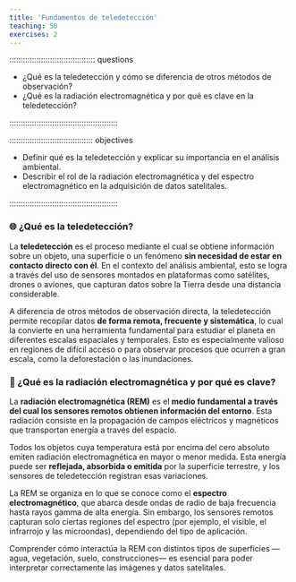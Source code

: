 ```yaml
---
title: 'Fundamentos de teledetección'
teaching: 50
exercises: 2
---
```


:::::::::::::::::::::::::::::::::::::: questions 

- ¿Qué es la teledetección y cómo se diferencia de otros métodos de observación?
- ¿Qué es la radiación electromagnética y por qué es clave en la teledetección?

::::::::::::::::::::::::::::::::::::::::::::::::

::::::::::::::::::::::::::::::::::::: objectives

- Definir qué es la teledetección y explicar su importancia en el análisis ambiental.
- Describir el rol de la radiación electromagnética y del espectro electromagnético en la adquisición de datos satelitales.

::::::::::::::::::::::::::::::::::::::::::::::::

### 🌐 ¿Qué es la teledetección?

La **teledetección** es el proceso mediante el cual se obtiene información sobre un objeto, una superficie o un fenómeno **sin necesidad de estar en contacto directo con él**. En el contexto del análisis ambiental, esto se logra a través del uso de sensores montados en plataformas como satélites, drones o aviones, que capturan datos sobre la Tierra desde una distancia considerable.

A diferencia de otros métodos de observación directa, la teledetección permite recopilar datos **de forma remota, frecuente y sistemática**, lo cual la convierte en una herramienta fundamental para estudiar el planeta en diferentes escalas espaciales y temporales. Esto es especialmente valioso en regiones de difícil acceso o para observar procesos que ocurren a gran escala, como la deforestación o las inundaciones.

### 🔆 ¿Qué es la radiación electromagnética y por qué es clave?

La **radiación electromagnética (REM)** es el **medio fundamental a través del cual los sensores remotos obtienen información del entorno**. Esta radiación consiste en la propagación de campos eléctricos y magnéticos que transportan energía a través del espacio.

Todos los objetos cuya temperatura está por encima del cero absoluto emiten radiación electromagnética en mayor o menor medida. Esta energía puede ser **reflejada, absorbida o emitida** por la superficie terrestre, y los sensores de teledetección registran esas variaciones.

La REM se organiza en lo que se conoce como el **espectro electromagnético**, que abarca desde ondas de radio de baja frecuencia hasta rayos gamma de alta energía. Sin embargo, los sensores remotos capturan solo ciertas regiones del espectro (por ejemplo, el visible, el infrarrojo y las microondas), dependiendo del tipo de aplicación.

Comprender cómo interactúa la REM con distintos tipos de superficies —agua, vegetación, suelo, construcciones— es esencial para poder interpretar correctamente las imágenes y datos satelitales.
